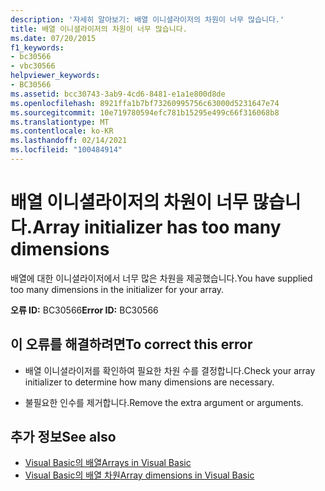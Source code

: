 ```yaml
---
description: '자세히 알아보기: 배열 이니셜라이저의 차원이 너무 많습니다.'
title: 배열 이니셜라이저의 차원이 너무 많습니다.
ms.date: 07/20/2015
f1_keywords:
- bc30566
- vbc30566
helpviewer_keywords:
- BC30566
ms.assetid: bcc30743-3ab9-4cd6-8481-e1a1e800d8de
ms.openlocfilehash: 8921ffa1b7bf73260995756c63000d5231647e74
ms.sourcegitcommit: 10e719780594efc781b15295e499c66f316068b8
ms.translationtype: MT
ms.contentlocale: ko-KR
ms.lasthandoff: 02/14/2021
ms.locfileid: "100484914"
---
```

# <a name="array-initializer-has-too-many-dimensions"></a><span data-ttu-id="91e0c-103">배열 이니셜라이저의 차원이 너무 많습니다.</span><span class="sxs-lookup"><span data-stu-id="91e0c-103">Array initializer has too many dimensions</span></span>

<span data-ttu-id="91e0c-104">배열에 대한 이니셜라이저에서 너무 많은 차원을 제공했습니다.</span><span class="sxs-lookup"><span data-stu-id="91e0c-104">You have supplied too many dimensions in the initializer for your array.</span></span>  
  
 <span data-ttu-id="91e0c-105">**오류 ID:** BC30566</span><span class="sxs-lookup"><span data-stu-id="91e0c-105">**Error ID:** BC30566</span></span>  
  
## <a name="to-correct-this-error"></a><span data-ttu-id="91e0c-106">이 오류를 해결하려면</span><span class="sxs-lookup"><span data-stu-id="91e0c-106">To correct this error</span></span>  
  
- <span data-ttu-id="91e0c-107">배열 이니셜라이저를 확인하여 필요한 차원 수를 결정합니다.</span><span class="sxs-lookup"><span data-stu-id="91e0c-107">Check your array initializer to determine how many dimensions are necessary.</span></span>  
  
- <span data-ttu-id="91e0c-108">불필요한 인수를 제거합니다.</span><span class="sxs-lookup"><span data-stu-id="91e0c-108">Remove the extra argument or arguments.</span></span>  
  
## <a name="see-also"></a><span data-ttu-id="91e0c-109">추가 정보</span><span class="sxs-lookup"><span data-stu-id="91e0c-109">See also</span></span>

- [<span data-ttu-id="91e0c-110">Visual Basic의 배열</span><span class="sxs-lookup"><span data-stu-id="91e0c-110">Arrays in Visual Basic</span></span>](../programming-guide/language-features/arrays/index.md)
- [<span data-ttu-id="91e0c-111">Visual Basic의 배열 차원</span><span class="sxs-lookup"><span data-stu-id="91e0c-111">Array dimensions in Visual Basic</span></span>](../programming-guide/language-features/arrays/array-dimensions.md)
